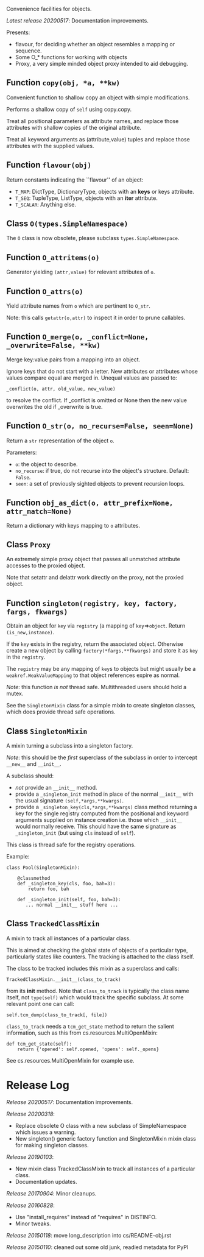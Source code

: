 Convenience facilities for objects.

*Latest release 20200517*:
Documentation improvements.

Presents:
* flavour, for deciding whether an object resembles a mapping or sequence.
* Some O_* functions for working with objects
* Proxy, a very simple minded object proxy intended to aid debugging.

## Function `copy(obj, *a, **kw)`

Convenient function to shallow copy an object with simple modifications.

Performs a shallow copy of `self` using copy.copy.

Treat all positional parameters as attribute names, and
replace those attributes with shallow copies of the original
attribute.

Treat all keyword arguments as (attribute,value) tuples and
replace those attributes with the supplied values.

## Function `flavour(obj)`

Return constants indicating the ``flavour'' of an object:
* `T_MAP`: DictType, DictionaryType, objects with an __keys__ or keys attribute.
* `T_SEQ`: TupleType, ListType, objects with an __iter__ attribute.
* `T_SCALAR`: Anything else.

## Class `O(types.SimpleNamespace)`

The `O` class is now obsolete, please subclass `types.SimpleNamespace`.

## Function `O_attritems(o)`

Generator yielding `(attr,value)` for relevant attributes of `o`.

## Function `O_attrs(o)`

Yield attribute names from `o` which are pertinent to `O_str`.

Note: this calls `getattr(o,attr)` to inspect it in order to
prune callables.

## Function `O_merge(o, _conflict=None, _overwrite=False, **kw)`

Merge key:value pairs from a mapping into an object.

Ignore keys that do not start with a letter.
New attributes or attributes whose values compare equal are
merged in. Unequal values are passed to:

    _conflict(o, attr, old_value, new_value)

to resolve the conflict. If _conflict is omitted or None
then the new value overwrites the old if _overwrite is true.

## Function `O_str(o, no_recurse=False, seen=None)`

Return a `str` representation of the object `o`.

Parameters:
* `o`: the object to describe.
* `no_recurse`: if true, do not recurse into the object's structure.
  Default: `False`.
* `seen`: a set of previously sighted objects
  to prevent recursion loops.

## Function `obj_as_dict(o, attr_prefix=None, attr_match=None)`

Return a dictionary with keys mapping to `o` attributes.

## Class `Proxy`

An extremely simple proxy object
that passes all unmatched attribute accesses to the proxied object.

Note that setattr and delattr work directly on the proxy, not the proxied object.

## Function `singleton(registry, key, factory, fargs, fkwargs)`

Obtain an object for `key` via `registry` (a mapping of `key`=>`object`.
Return `(is_new,instance)`.

If the `key` exists in the registry, return the associated object.
Otherwise create a new object by calling `factory(*fargs,**fkwargs)`
and store it as `key` in the `registry`.

The `registry` may be any mapping of `key`s to objects
but might usually be a `weakref.WeakValueMapping`
to that object references expire as normal.

*Note*: this function *is not* thread safe.
Multithreaded users should hold a mutex.

See the `SingletonMixin` class for a simple mixin to create
singleton classes,
which does provide thread safe operations.

## Class `SingletonMixin`

A mixin turning a subclass into a singleton factory.

*Note*: this should be the *first* superclass of the subclass
in order to intercept `__new__` and `__init__`.

A subclass should:
* *not* provide an `__init__` method.
* provide a `_singleton_init` method in place of the normal `__init__`
  with the usual signature `(self,*args,**kwargs)`.
* provide a `_singleton_key(cls,*args,**kwargs)` class method
  returning a key for the single registry
  computed from the positional and keyword arguments
  supplied on instance creation
  i.e. those which `__init__` would normally receive.
  This should have the same signature as `_singleton_init`
  (but using `cls` instead of `self`).

This class is thread safe for the registry operations.

Example:

    class Pool(SingletonMixin):

        @classmethod
        def _singleton_key(cls, foo, bah=3):
            return foo, bah

        def _singleton_init(self, foo, bah=3):
           ... normal __init__ stuff here ...

## Class `TrackedClassMixin`

A mixin to track all instances of a particular class.

This is aimed at checking the global state of objects of a
particular type, particularly states like counters. The
tracking is attached to the class itself.

The class to be tracked includes this mixin as a superclass and calls:

    TrackedClassMixin.__init__(class_to_track)

from its __init__ method. Note that `class_to_track` is
typically the class name itself, not `type(self)` which would
track the specific subclass. At some relevant point one can call:

    self.tcm_dump(class_to_track[, file])

`class_to_track` needs a `tcm_get_state` method to return the
salient information, such as this from cs.resources.MultiOpenMixin:

    def tcm_get_state(self):
        return {'opened': self.opened, 'opens': self._opens}

See cs.resources.MultiOpenMixin for example use.

# Release Log



*Release 20200517*:
Documentation improvements.

*Release 20200318*:
* Replace obsolete O class with a new subclass of SimpleNamespace which issues a warning.
* New singleton() generic factory function and SingletonMixin mixin class for making singleton classes.

*Release 20190103*:
* New mixin class TrackedClassMixin to track all instances of a particular class.
* Documentation updates.

*Release 20170904*:
Minor cleanups.

*Release 20160828*:
* Use "install_requires" instead of "requires" in DISTINFO.
* Minor tweaks.

*Release 20150118*:
move long_description into cs/README-obj.rst

*Release 20150110*:
cleaned out some old junk, readied metadata for PyPI
